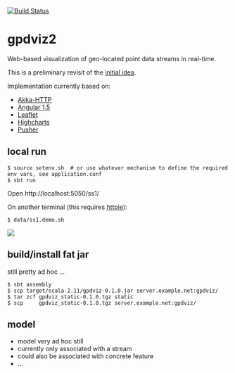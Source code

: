 [![Build Status](https://travis-ci.org/carueda/gpdviz2.svg?branch=master)](https://travis-ci.org/carueda/gpdviz2)

# gpdviz2

Web-based visualization of geo-located point data streams in real-time.

This is a preliminary revisit of the [initial idea](https://github.com/carueda/gpdviz).

Implementation currently based on:

- [Akka-HTTP](http://doc.akka.io/docs/akka-http/current/scala/http/)
- [Angular 1.5](https://angularjs.org/)
- [Leaflet](http://leafletjs.com/)
- [Highcharts](http://www.highcharts.com/)
- [Pusher](https://pusher.com/)


## local run

	$ source setenv.sh  # or use whatever mechanism to define the required env vars, see application.conf
	$ sbt run

Open http://localhost:5050/ss1/

On another terminal (this requires [httpie](https://httpie.org/)):

	$ data/ss1.demo.sh


![](https://github.com/carueda/gpdviz2/blob/master/static/gpdviz2.png)


## build/install fat jar

still pretty ad hoc ...

	$ sbt assembly
	$ scp target/scala-2.11/gpdviz-0.1.0.jar server.example.net:gpdviz/
	$ tar zcf gpdviz_static-0.1.0.tgz static
	$ scp     gpdviz_static-0.1.0.tgz server.example.net:gpdviz/


## model

- model very ad hoc still
- currently only associated with a stream
- could also be associated with concrete feature
- ...

